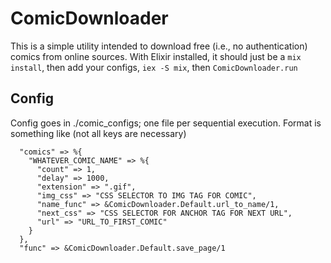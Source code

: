 # ComicDownloader

This is a simple utility intended to download free (i.e., no authentication) comics from online sources. With Elixir installed, it should just be a `mix install`, then add your configs, `iex -S mix`, then `ComicDownloader.run`

## Config

Config goes in ./comic_configs; one file per sequential execution. Format is something like (not all keys are necessary)

```
  "comics" => %{
    "WHATEVER_COMIC_NAME" => %{
      "count" => 1,
      "delay" => 1000,
      "extension" => ".gif",
      "img_css" => "CSS SELECTOR TO IMG TAG FOR COMIC",
      "name_func" => &ComicDownloader.Default.url_to_name/1,
      "next_css" => "CSS SELECTOR FOR ANCHOR TAG FOR NEXT URL",
      "url" => "URL_TO_FIRST_COMIC"
    }
  },
  "func" => &ComicDownloader.Default.save_page/1
```
